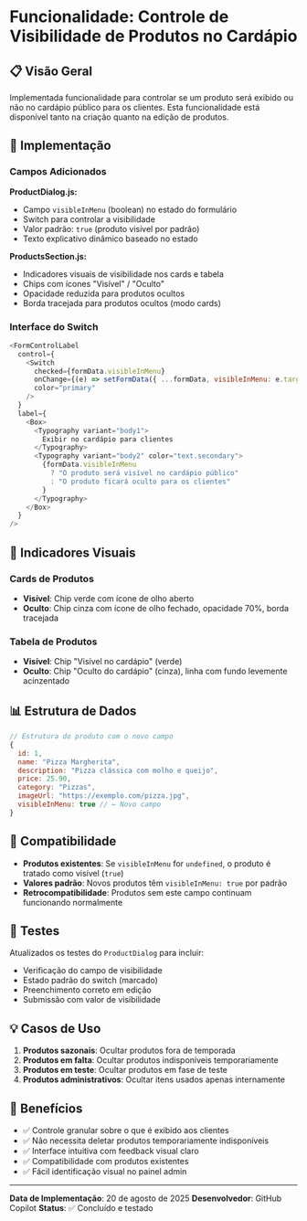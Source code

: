 # Funcionalidade: Controle de Visibilidade de Produtos no Cardápio

## 📋 Visão Geral

Implementada funcionalidade para controlar se um produto será exibido ou não no cardápio público para os clientes. Esta funcionalidade está disponível tanto na criação quanto na edição de produtos.

## 🔧 Implementação

### Campos Adicionados

**ProductDialog.js:**
- Campo `visibleInMenu` (boolean) no estado do formulário
- Switch para controlar a visibilidade
- Valor padrão: `true` (produto visível por padrão)
- Texto explicativo dinâmico baseado no estado

**ProductsSection.js:**
- Indicadores visuais de visibilidade nos cards e tabela
- Chips com ícones "Visível" / "Oculto"
- Opacidade reduzida para produtos ocultos
- Borda tracejada para produtos ocultos (modo cards)

### Interface do Switch

```javascript
<FormControlLabel
  control={
    <Switch
      checked={formData.visibleInMenu}
      onChange={(e) => setFormData({ ...formData, visibleInMenu: e.target.checked })}
      color="primary"
    />
  }
  label={
    <Box>
      <Typography variant="body1">
        Exibir no cardápio para clientes
      </Typography>
      <Typography variant="body2" color="text.secondary">
        {formData.visibleInMenu 
          ? "O produto será visível no cardápio público" 
          : "O produto ficará oculto para os clientes"
        }
      </Typography>
    </Box>
  }
/>
```

## 🎨 Indicadores Visuais

### Cards de Produtos
- **Visível**: Chip verde com ícone de olho aberto
- **Oculto**: Chip cinza com ícone de olho fechado, opacidade 70%, borda tracejada

### Tabela de Produtos
- **Visível**: Chip "Visível no cardápio" (verde)
- **Oculto**: Chip "Oculto do cardápio" (cinza), linha com fundo levemente acinzentado

## 📊 Estrutura de Dados

```javascript
// Estrutura do produto com o novo campo
{
  id: 1,
  name: "Pizza Margherita",
  description: "Pizza clássica com molho e queijo",
  price: 25.90,
  category: "Pizzas",
  imageUrl: "https://exemplo.com/pizza.jpg",
  visibleInMenu: true // ← Novo campo
}
```

## 🔄 Compatibilidade

- **Produtos existentes**: Se `visibleInMenu` for `undefined`, o produto é tratado como visível (`true`)
- **Valores padrão**: Novos produtos têm `visibleInMenu: true` por padrão
- **Retrocompatibilidade**: Produtos sem este campo continuam funcionando normalmente

## 🧪 Testes

Atualizados os testes do `ProductDialog` para incluir:
- Verificação do campo de visibilidade
- Estado padrão do switch (marcado)
- Preenchimento correto em edição
- Submissão com valor de visibilidade

## 💡 Casos de Uso

1. **Produtos sazonais**: Ocultar produtos fora de temporada
2. **Produtos em falta**: Ocultar produtos indisponíveis temporariamente
3. **Produtos em teste**: Ocultar produtos em fase de teste
4. **Produtos administrativos**: Ocultar itens usados apenas internamente

## 🎯 Benefícios

- ✅ Controle granular sobre o que é exibido aos clientes
- ✅ Não necessita deletar produtos temporariamente indisponíveis
- ✅ Interface intuitiva com feedback visual claro
- ✅ Compatibilidade com produtos existentes
- ✅ Fácil identificação visual no painel admin

---

**Data de Implementação**: 20 de agosto de 2025
**Desenvolvedor**: GitHub Copilot
**Status**: ✅ Concluído e testado
